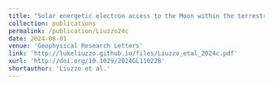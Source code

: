 ```yaml
---
title: "Solar energetic electron access to the Moon within the terrestrial magnetotail and shadowing by the lunar surface"
collection: publications
permalink: /publication/Liuzzo24c
date: 2024-08-01
venue: 'Geophysical Research Letters'
link: 'http://lukeliuzzo.github.io/files/Liuzzo_etal_2024c.pdf'
xurl: 'http://doi.org/10.1029/2024GL110228'
shortauthor: 'Liuzzo et al.'
---
```


